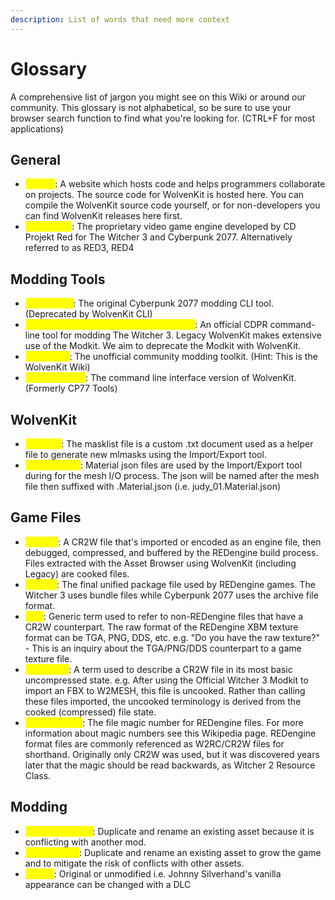 ```yaml
---
description: List of words that need more context
---
```


# Glossary

A comprehensive list of jargon you might see on this Wiki or around our community. This glossary is not alphabetical, so be sure to use your browser search function to find what you're looking for. (CTRL+F for most applications)

## General

* <mark style="color:yellow;">**GitHub**</mark>: A website which hosts code and helps programmers collaborate on projects. The source code for WolvenKit is hosted here. You can compile the WolvenKit source code yourself, or for non-developers you can find WolvenKit releases here first.
* <mark style="color:yellow;">**REDengine**</mark>: The proprietary video game engine developed by CD Projekt Red for The Witcher 3 and Cyberpunk 2077. Alternatively referred to as RED3, RED4

## Modding Tools

* <mark style="color:yellow;">**CP77 Tools**</mark>: The original Cyberpunk 2077 modding CLI tool. (Deprecated by WolvenKit CLI)
* <mark style="color:yellow;">**Official Modkit for The Witcher 3 (WCC)**</mark>: An official CDPR command-line tool for modding The Witcher 3. Legacy WolvenKit makes extensive use of the Modkit. We aim to deprecate the Modkit with WolvenKit.
* <mark style="color:yellow;">**WolvenKit**</mark>: The unofficial community modding toolkit. (Hint: This is the WolvenKit Wiki)
* <mark style="color:yellow;">**WolvenKit CLI**</mark>: The command line interface version of WolvenKit. (Formerly CP77 Tools)

## WolvenKit

* <mark style="color:yellow;">**masklist**</mark>: The masklist file is a custom .txt document used as a helper file to generate new mlmasks using the Import/Export tool.
* <mark style="color:yellow;">**Material json**</mark>: Material json files are used by the Import/Export tool during for the mesh I/O process. The json will be named after the mesh file then suffixed with .Material.json (i.e. judy\_01.Material.json)

## Game Files

* <mark style="color:yellow;">**Cooked**</mark>: A CR2W file that's imported or encoded as an engine file, then debugged, compressed, and buffered by the REDengine build process. Files extracted with the Asset Browser using WolvenKit (including Legacy) are cooked files.
* <mark style="color:yellow;">**Packed**</mark>: The final unified package file used by REDengine games. The Witcher 3 uses bundle files while Cyberpunk 2077 uses the archive file format.
* <mark style="color:yellow;">**Raw**</mark>: Generic term used to refer to non-REDengine files that have a CR2W counterpart. The raw format of the REDengine XBM texture format can be TGA, PNG, DDS, etc. e.g. "Do you have the raw texture?" - This is an inquiry about the TGA/PNG/DDS counterpart to a game texture file.
* <mark style="color:yellow;">**Uncooked**</mark>: A term used to describe a CR2W file in its most basic uncompressed state. e.g. After using the Official Witcher 3 Modkit to import an FBX to W2MESH, this file is uncooked. Rather than calling these files imported, the uncooked terminology is derived from the cooked (compressed) file state.
* <mark style="color:yellow;">**W2RC/CR2W**</mark>: The file magic number for REDengine files. For more information about magic numbers see this Wikipedia page. REDengine format files are commonly referenced as W2RC/CR2W files for shorthand. Originally only CR2W was used, but it was discovered years later that the magic should be read backwards, as Witcher 2 Resource Class.

## Modding

* <mark style="color:yellow;">**Decouple Asset**</mark>: Duplicate and rename an existing asset because it is conflicting with another mod.
* <mark style="color:yellow;">**Unlink Asset**</mark>: Duplicate and rename an existing asset to grow the game and to mitigate the risk of conflicts with other assets.
* <mark style="color:yellow;">**Vanilla**</mark>: Original or unmodified i.e. Johnny Silverhand's vanilla appearance can be changed with a DLC
